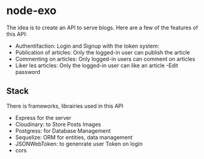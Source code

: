 # node-exo

The idea is to create an API to serve blogs. Here are a few of the features of this API:
- Authentifaction: Login and Signup with the token system: 
- Publication of articles: Only the logged-in user can publish the article
- Commenting on articles: Only logged-in users can comment on articles
- Liker les articles: Only the logged-in user can like an article
-Edit password

## Stack
There is frameworks, librairies used in this API
- Express for the server
- Cloudinary: to Store Posts Images
- Postgress: for Database Management
- Sequelize: ORM for entities, data management
- JSONWebToken: to genenrate user Token on login
- cors

